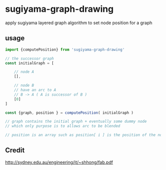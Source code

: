 # sugiyama-graph-drawing

apply sugiyama layered graph algorithm to set node position for a graph

## usage

```javascript
import {computePosition} from 'sugiyama-graph-drawing'

// the successor graph
const initialGraph = [

    // node A
    [],

    // node B
    // have an arc to A
    // B -> A ( A is successor of B )
    [0]
]

const {graph, position } = computePosition( initialGraph )

// graph contains the initial graph + eventually some dummy node
// which only purpose is to allows arc to be blended

// position is an array such as position[ i ] is the position of the node i

```

## Credit

http://sydney.edu.au/engineering/it/~shhong/fab.pdf
